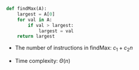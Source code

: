 
```python
def findMax(A):
	largest = A[0]
	for val in A:
		if val > largest:
			largest = val
	return largest
```

- The number of instructions in findMax: $c_1 + c_2n$
* Time complexity: $\Theta(n)$ 
